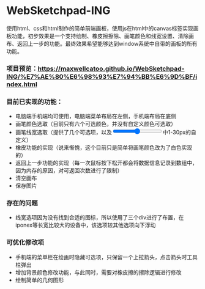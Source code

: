 # WebSketchpad-ING
使用html、css和html制作的简单前端画板，使用js在html中的canvas标签实现画板功能，初步效果是一个支持绘制、橡皮擦擦除、画笔颜色和线宽设置、清除画布、返回上一步的功能。最终效果希望能够达到window系统中自带的画板的所有功能。
### 项目预览：https://maxwellcatoo.github.io/WebSketchpad-ING/%E7%AE%80%E6%98%93%E7%94%BB%E6%9D%BF/index.html
### 目前已实现的功能：
+ 电脑端手机端均可使用，电脑端菜单布局在左侧，手机端布局在底侧
+ 画笔颜色选取（目前只有六个可选颜色，并没有自定义颜色可选取）
+ 画笔线宽选取（提供了几个可选项，以及<input type=range>中1-30px的自定义）
+ 橡皮功能的实现（说来惭愧，这个目前只是简单将画笔颜色改为了白色实现的）
+ 返回上一步功能的实现（每一次鼠标按下松开都会将数据信息记录到数组中，因为内存的原因，对可返回次数进行了限制）
+ 清空画布
+ 保存图片

### 存在的问题
+ 线宽选项因为没有找到合适的图标，所以使用了三个div进行了布置，在iponex等长宽比较大的设备中，该选项较其他选项向下浮动

### 可优化修改项
+ 手机端的菜单栏在绘画时隐藏可选项，只保留一个上拉箭头，点击箭头时工具栏弹出
+ 增加背景颜色修改功能，与此同时，需要对橡皮擦的擦除逻辑进行修改
+ 绘制简单的几何图形

